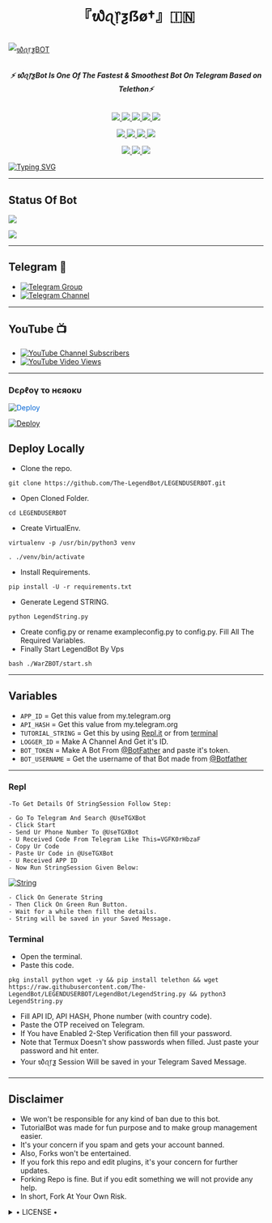 <h1 align="center">
<b> 『᭙ꪖ᥅ƺẞø†』🇮🇳 </b>
</h1>

[![᭙ꪖ᥅ƺBOT](https://telegra.ph/file/2dd82644aa7f19518fe60.jpg)](https://github.com/Team-WarZ/WarZBOT)

<h6 align="center">
  <b>⚡ ᭙ꪖ᥅ƺBot Is One Of The Fastest & Smoothest Bot On Telegram Based on Telethon⚡</b>
</h6>

<p align="center">
<a href="https://github.com/Team-WarZ/WarZBOT" alt="GitHub closed issues"> <img src="https://img.shields.io/github/issues-closed-raw/Team-WarZ/WarZBOT?style=flat&logo=github&color=success" /> </a>
<a href="https://github.com/Team-WarZ/WarZBOT/graphs/contributors" alt="GitHub contributors"> <img src="https://img.shields.io/github/contributors/Team-WarZ/WarZBOT?style=flat&logo=github" /> </a>
<a href="https://github.com/Team-WarZ/WarZBOT/network/members" alt="GitHub forks"> <img src="https://img.shields.io/github/forks/Team-WarZ/WarZBOT?label=Forks&logo=github" /> </a>
<a href="https://github.com/Team-WarZ/WarZBOT" alt="GitHub closed pull requests"> <img src="https://img.shields.io/github/issues-pr-closed-raw/Team-WarZ/WarZBOT?color=success" /> </a>
<a href="https://github.com/Team-WarZ/WarZBOT" alt="GitHub issues"> <img src="https://img.shields.io/github/issues-raw/Team-WarZ/WarZBOT?style=flat&logo=github&color=yellow" /> </a>
</p>
<p align="center">
<a href="https://www.python.org/" alt="made-with-python"> <img src="https://img.shields.io/badge/Made%20with-Python-1f425f.svg?style=flat&logo=python&color=blue" /> </a>
<a href="https://github.com/Team-WarZ/WarZBOT" alt="Docker!"> <img src="https://aleen42.github.io/badges/src/docker.svg" /> </a>
<a href="https://github.com/Team-WarZ/WarZBOT" alt="GitHub repo size"> <img src="https://img.shields.io/github/repo-size/Team-WarZ/WarZBOT" /> </a>
<a href="https://github.com/Team-WarZ/WarZBOT/blob/master/LICENSE" alt="GPLv3 license"> <img src="https://img.shields.io/badge/License-GPLv3-blue.svg" /> </a>
</p>
<p align="center">
<a href="https://t.me/WarZSupport" alt="Telegram!"> <img src="https://aleen42.github.io/badges/src/telegram.svg" /> </a>
<a href="https://github.com/Team-WarZ/WarZBOT/graphs/commit-activity" alt="Maintenance"> <img src="https://img.shields.io/badge/Maintained%3F-yes-green.svg" /> </a>
<a href="https://makeapullrequest.com" alt="PRs Welcome"> <img src="https://img.shields.io/badge/PRs-welcome-brightgreen.svg?style=flat-square" /> </a>
</p>

[![Typing SVG](https://readme-typing-svg.herokuapp.com?color=%2300EBF7&lines=Most+PowerFull+Telegram+UserBot+;Made+With+Python+Scrach;Deploy+Our+Project%2C+And+Enjoy+%F0%9F%92%96)](https://git.io/typing-svg)

------
## Status Of Bot 
<p align="left">
    <a href="https://github.com/Team-WarZ/WarZBOT/network/members"><img src="https://img.shields.io/github/forks/Team-WarZ/WarZBOT?label=Forks&logoColor=Black&style=social"></a><p align="left"><a href="https://github.com/TeYour arZ/WarZBOT/stargazers"><img src="https://img.shields.io/github/stars/Team-WarZ/WarZBOT?logoColor=Blue&style=social"></a><p align="left"><a href="https://github.com/Team-WarZ/WarZBOT"></a><p align="left"><a href="https://github.com/Team-WarZ/WarZBOT?"></a>

------
## Telegram 🏪
- [![Telegram Group](https://img.shields.io/badge/Telegram-Group-brightgreen)](https://t.me/TheWarZBOT)
- [![Telegram Channel](https://img.shields.io/badge/Telegram-Channel-brightgreen)](https://t.me/WarZSupport)

------
## YouTube 📺
- [![YouTube Channel Subscribers](https://img.shields.io/youtube/channel/subscribers/UCvp8PY25PTRhFDZjLv3sVfg?style=social)](https://youtube.com/channel/UCvp8PY25PTRhFDZjLv3sVfg)
- [![YouTube Video Views](https://img.shields.io/youtube/views/9dQgdUJfk_k?label=Tutorial+•+Heroku+•&style=social)](https://youtu.be/9dQgdUJfk_k)

------------
<h3> Dєρℓογ το нєяοκυ </h3>

<a href="https://dashboard.heroku.com/new?button-url=https%3A%2F%2Fgithub.com%2FTeam-WarZ%2FWarZBOT&template=https%3A%2F%2Fgithub.com%2FTeam-WarZ%2FWarZBOT" rel="nofollow" style="background-color: initial; box-sizing: border-box; color: #0366d6; text-decoration-line: none;"><img alt="Deploy" data-canonical-src="https://www.herokucdn.com/deploy/button.svg" src="https://camo.githubusercontent.com/83b0e95b38892b49184e07ad572c94c8038323fb/68747470733a2f2f7777772e6865726f6b7563646e2e636f6d2f6465706c6f792f627574746f6e2e737667" style="border-style: none; box-sizing: initial; max-width: 100%;" /></a></div>
</a>


[![Deploy](https://telegra.ph/file/1ded5ead2f8cc5828897a.jpg)](https://dashboard.heroku.com/new?button-url=https%3A%2F%2Fgithub.com%2FTeam-WarZ%2FWarZBOT&template=https%3A%2F%2Fgithub.com%2FTeam-WarZ%2FWarZBOT)

## Deploy Locally

- Clone the repo. 

`git clone https://github.com/The-LegendBot/LEGENDUSERBOT.git`
- Open Cloned Folder.

`cd LEGENDUSERBOT`
- Create VirtualEnv.

`virtualenv -p /usr/bin/python3 venv`

`. ./venv/bin/activate`
- Install Requirements.

`pip install -U -r requirements.txt`
- Generate Legend STRING.

`python LegendString.py`
- Create config.py or rename exampleconfig.py to config.py. Fill All The Required Variables.
- Finally Start LegendBot By Vps

`bash ./WarZBOT/start.sh`

---------

## Variables

- `APP_ID`  =  Get this value from my.telegram.org
- `API_HASH`  =  Get this value from my.telegram.org
- `TUTORIAL_STRING`  =  Get this by using [Repl.it](#Repl) or from [terminal](#Terminal)
- `LOGGER_ID`  =  Make A Channel And Get it's ID.
- `BOT_TOKEN`  =  Make A Bot From [@BotFather](https://t.me/botfather) and paste it's token.
- `BOT_USERNAME`  =  Get the username of that Bot made from [@Botfather](https://t.me/botfather)

------
### Repl


    -To Get Details Of StringSession Follow Step: 

    - Go To Telegram And Search @UseTGXBot
    - Click Start
    - Send Ur Phone Number To @UseTGXBot
    - U Received Code From Telegram Like This=VGFK0rHbzaF
    - Copy Ur Code
    - Paste Ur Code in @UseTGXBot
    - U Received APP ID
    - Now Run StringSession Given Below:
   

[![String](https://telegra.ph/file/a6bca4695a54de983c015.jpg)](https://replit.com/@KrishnaJaiswal1/LEGENDBOT#main.py) 

    - Click On Generate String
    - Then Click On Green Run Button.
    - Wait for a while then fill the details.
    - String will be saved in your Saved Message.


### Terminal
- Open the terminal.
- Paste this code.

`pkg install python wget -y && pip install telethon && wget https://raw.githubusercontent.com/The-LegendBot/LEGENDUSERBOT/LegendBot/LegendString.py && python3 LegendString.py`
- Fill API ID, API HASH, Phone number (with country code).
- Paste the OTP received on Telegram.
- If You have Enabled 2-Step Verification then fill your password.
- Note that Termux Doesn't show passwords when filled. Just paste your password and hit enter.
- Your ᭙ꪖ᥅ƺ Session Will be saved in your Telegram Saved Message.


------
## Disclaimer
- We won't be responsible for any kind of ban due to this bot.
- TutorialBot was made for fun purpose and to make group management easier.
- It's your concern if you spam and gets your account banned.
- Also, Forks won't be entertained.
- If you fork this repo and edit plugins, it's your concern for further updates.
- Forking Repo is fine. But if you edit something we will not provide any help.
- In short, Fork At Your Own Risk.

<details>

  <summary> • LICENSE • </summary>

![](https://www.gnu.org/graphics/gplv3-or-later.png)

New-Dev3

Poject [᭙ꪖ᥅ƺ](https://github.com/Team-WarZ/WarZBOT) is free software: you can redistribute it and/or modify

it under the terms of the GNU General Public License as published by

the Free Software Foundation, either version 3 of the License, or

(at your option) any later version.

This program is distributed in the hope that it will be useful,

but WITHOUT ANY WARRANTY; without even the implied warranty of

MERCHANTABILITY or FITNESS FOR A PARTICULAR PURPOSE.  See the

GNU General Public License for more details.

You should have received a copy of the GNU General Public License

along with this program. If not, see <https://www.gnu.org/licenses/>.

</details>
